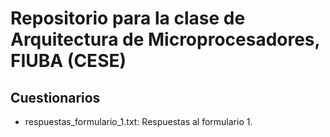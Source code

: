 # Repositorio para la clase de Arquitectura de Microprocesadores, FIUBA (CESE)

## Cuestionarios
* respuestas_formulario_1.txt: Respuestas al formulario 1.
